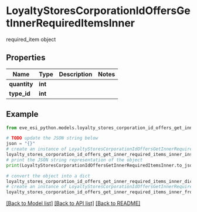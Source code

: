 # LoyaltyStoresCorporationIdOffersGetInnerRequiredItemsInner

required_item object

## Properties

Name | Type | Description | Notes
------------ | ------------- | ------------- | -------------
**quantity** | **int** |  | 
**type_id** | **int** |  | 

## Example

```python
from eve_esi_python.models.loyalty_stores_corporation_id_offers_get_inner_required_items_inner import LoyaltyStoresCorporationIdOffersGetInnerRequiredItemsInner

# TODO update the JSON string below
json = "{}"
# create an instance of LoyaltyStoresCorporationIdOffersGetInnerRequiredItemsInner from a JSON string
loyalty_stores_corporation_id_offers_get_inner_required_items_inner_instance = LoyaltyStoresCorporationIdOffersGetInnerRequiredItemsInner.from_json(json)
# print the JSON string representation of the object
print(LoyaltyStoresCorporationIdOffersGetInnerRequiredItemsInner.to_json())

# convert the object into a dict
loyalty_stores_corporation_id_offers_get_inner_required_items_inner_dict = loyalty_stores_corporation_id_offers_get_inner_required_items_inner_instance.to_dict()
# create an instance of LoyaltyStoresCorporationIdOffersGetInnerRequiredItemsInner from a dict
loyalty_stores_corporation_id_offers_get_inner_required_items_inner_from_dict = LoyaltyStoresCorporationIdOffersGetInnerRequiredItemsInner.from_dict(loyalty_stores_corporation_id_offers_get_inner_required_items_inner_dict)
```
[[Back to Model list]](../README.md#documentation-for-models) [[Back to API list]](../README.md#documentation-for-api-endpoints) [[Back to README]](../README.md)


